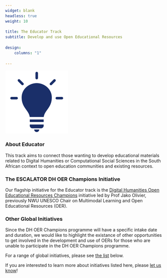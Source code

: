 ```yaml
---
widget: blank
headless: true
weight: 10

title: The Educator Track
subtitle: Develop and use Open Educational Resources

design:
    columns: "1"

---
```


<img src="educate-icon.svg" width="200px">
<br>

### About Educator

This track aims to connect those wanting to develop educational materials related to Digital Humanities or Computational Social Sciences in the South African context to open education communities and existing resources. 

### The ESCALATOR DH OER Champions Initiative

Our flagship initiative for the Educator track is the [Digital Humanities Open Educational Resources Champions](#dh-oer-champions) initiative led by Prof Jako Olivier, previously NWU UNESCO Chair on Multimodal Learning and Open Educational Resources (OER).


### Other Global Initiatives

Since the DH OER Champions programme will have a specific intake date and duration, we would like to highlight the existance of other opportunities to get involved in the development and use of OERs for those who are unable to participate in the DH OER Champions programme.

For a range of global initiatives, please see [the list](#other-programmes) below.

If you are interested to learn more about initiatives listed here, please <a href="../../contact" target="_blank">let us know</a>!







